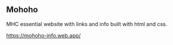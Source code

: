 ## Mohoho
MHC essential website with links and info built with html and css.

https://mohoho-info.web.app/
